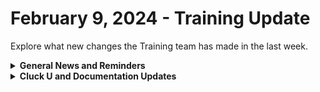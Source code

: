 # February 9, 2024 - Training Update

Explore what new changes the Training team has made in the last week.

<details>

<summary><strong>General News and Reminders</strong></summary>

* **Game Tip for the Week:** Since you're obviously done with the games I recommended last week (And Palworld since I forgot that), download that demo of Final Fantasy VII Rebirth and be so overwhelmed with epic nostalgia that you weep. Not that I did that...
* **SHOUT OUT** to Muhsin, Sarah, and Kal for successfully taking our [foundations-certification.md](../../../cluck-university/rewst-foundations/foundations-certification.md "mention")Exam, and collecting your prestigious **Certified Rewster** badge in Discord.&#x20;
* For those joining us at **Right of Boom** who couldn't get into the pre-day, we've opened up more seats! You can modify your registration to add our pre-day now!
* Join us in our [Cluck-U Discord channel](https://discord.com/channels/936789089703845988/1121465945295167588) if you have any questions, comments, or concerns!

</details>

<details>

<summary><strong>Cluck U and Documentation Updates</strong></summary>

**What's New at Cluck University?**

* Added a [welcome-and-enrollment.md](../../../cluck-university/welcome-and-enrollment.md "mention")page to sign up for our live course schedule and access all the resources you need to get started!
* Updated the [rewst-foundations](../../../cluck-university/rewst-foundations/ "mention")page to include links to both self-serve and live sign-ups.

**New & Updated Pages:**

* Added [feb-2nd-2024-inside-the-eye-of-the-brainstrom.md](../../roc-open-mics/2024-roc-open-mics/feb-2nd-2024-inside-the-eye-of-the-brainstrom.md "mention")Open Mic page.
* [Broken link](broken-reference "mention")page in the App Platform Section has been updated with the latest.
* Fixed the instructions for the [azure-openai-integration-setup.md](../../../documentation/integrations/ai/openai/azure-openai-integration-setup.md "mention")page.
* Fixed steps to get a Form Embed link on the [embedding-a-form-into-an-iframe.md](../../../documentation/forms/embedding-a-form-into-an-iframe.md "mention")page.
* Fixed `datadelta` to `datedelta` on [list-of-jinja-filters.md](../../../documentation/jinja/list-of-jinja-filters.md "mention")page.

</details>

